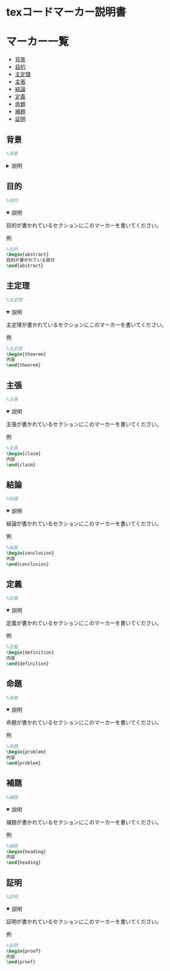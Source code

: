 # texコードマーカー説明書

# マーカー一覧

* [背景](#abstract)
* [目的](#purpose)
* [主定理](#theorem)
* [主張](#claim)
* [結論](#conclusion)
* [定義](#definition)
* [命題](#problem)
* [補題](#heading)
* [証明](#proof)

<a id="abstract"></a>
<h2>背景</h2>

```tex
%背景
```

<details close><summary>説明</summary>

背景が書かれているセクションにこのマーカーを書いてください。

例

```tex
%背景
\begin{abstract}
内容
\end{abstract}
```

</details>

<a id="purpose"></a>
<h2>目的</h2>

```tex
%目的
```

<details open><summary>説明</summary>

目的が書かれているセクションにこのマーカーを書いてください。

例

```tex
%目的
\begin{abstract}
目的が書かれている部分
\end{abstract}
```

</details>

<a id="theorem"></a>
<h2>主定理</h2>

```tex
%主定理
```

<details open><summary>説明</summary>

主定理が書かれているセクションにこのマーカーを書いてください。

例

```tex
%主定理
\begin{theorem}
内容
\end{theorem}
```

</details>

<a id="claim"></a>
<h2>主張</h2>

```tex
%主張
```

<details open><summary>説明</summary>

主張が書かれているセクションにこのマーカーを書いてください。

例

```tex
%主張
\begin{claim}
内容
\end{claim}
```

</details>

<a id="conclusion"></a>
<h2>結論</h2>

```tex
%結論
```

<details open><summary>説明</summary>

結論が書かれているセクションにこのマーカーを書いてください。

例

```tex
%結論
\begin{conclusion}
内容
\end{conclusion}
```

</details>

<a id="definition"></a>
<h2>定義</h2>

```tex
%定義
```

<details open><summary>説明</summary>

定義が書かれているセクションにこのマーカーを書いてください。

例

```tex
%定義
\begin{definition}
内容
\end{definition}
```

</details>

<a id="problem"></a>
<h2>命題</h2>

```tex
%命題
```

<details open><summary>説明</summary>

命題が書かれているセクションにこのマーカーを書いてください。

例

```tex
%命題
\begin{problem}
内容
\end{problem}
```

</details>

<a id="heading"></a>
<h2>補題</h2>

```tex
%補題
```

<details open><summary>説明</summary>

補題が書かれているセクションにこのマーカーを書いてください。

例

```tex
%補題
\begin{heading}
内容
\end{heading}
```

</details>

<a id="proof"></a>
<h2>証明</h2>

```tex
%証明
```

<details open><summary>説明</summary>

証明が書かれているセクションにこのマーカーを書いてください。

例

```tex
%証明
\begin{proof}
内容
\end{proof}
```

</details>